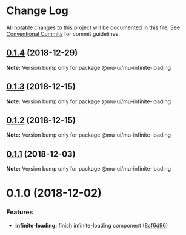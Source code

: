# Change Log

All notable changes to this project will be documented in this file.
See [Conventional Commits](https://conventionalcommits.org) for commit guidelines.

## [0.1.4](https://github.com/mu-ui/mu-ui/compare/@mu-ui/mu-infinite-loading@0.1.3...@mu-ui/mu-infinite-loading@0.1.4) (2018-12-29)

**Note:** Version bump only for package @mu-ui/mu-infinite-loading





## [0.1.3](https://github.com/mu-ui/mu-ui/compare/@mu-ui/mu-infinite-loading@0.1.2...@mu-ui/mu-infinite-loading@0.1.3) (2018-12-15)

**Note:** Version bump only for package @mu-ui/mu-infinite-loading





## [0.1.2](https://github.com/mu-ui/mu-ui/compare/@mu-ui/mu-infinite-loading@0.1.1...@mu-ui/mu-infinite-loading@0.1.2) (2018-12-15)

**Note:** Version bump only for package @mu-ui/mu-infinite-loading





## [0.1.1](https://github.com/mu-ui/mu-ui/compare/@mu-ui/mu-infinite-loading@0.1.0...@mu-ui/mu-infinite-loading@0.1.1) (2018-12-03)

**Note:** Version bump only for package @mu-ui/mu-infinite-loading





# 0.1.0 (2018-12-02)


### Features

* **infinite-loading:** finish infinite-loading component ([8cf6d96](https://github.com/mu-ui/mu-ui/commit/8cf6d96))
